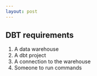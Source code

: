 ```yaml
---
layout: post
---
```

## DBT requirements

1. A data warehouse
2. A dbt project
3. A connection to the warehouse
4. Someone to run commands


